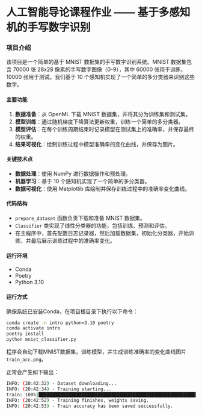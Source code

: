 # 人工智能导论课程作业 —— 基于多感知机的手写数字识别
### 项目介绍

该项目是一个简单的基于 MNIST 数据集的手写数字识别系统。MNIST 数据集包含 70000 张 28x28 像素的手写数字图像（0-9），其中 60000 张用于训练，10000 张用于测试。我们基于 10 个感知机实现了一个简单的多分类器来识别这些数字。

#### 主要功能
1. **数据准备**：从 OpenML 下载 MNIST 数据集，并将其分为训练集和测试集。
2. **模型训练**：通过随机梯度下降算法更新权重，训练一个简单的多分类器。
3. **模型评估**：在每个训练周期结束时记录模型在测试集上的准确率，并保存最终的权重。
4. **结果可视化**：绘制训练过程中模型准确率的变化曲线，并保存为图片。

#### 关键技术点
- **数据处理**：使用 NumPy 进行数据操作和预处理。
- **机器学习**：基于 10 个感知机实现了一个简单的多分类器。
- **数据可视化**：使用 Matplotlib 库绘制并保存训练过程中的准确率变化曲线。

#### 代码结构
- `prepare_dataset` 函数负责下载和准备 MNIST 数据集。
- `Classifier` 类实现了线性分类器的功能，包括训练、预测和评估。
- 在主程序中，首先配置日志记录器，然后加载数据集，初始化分类器，开始训练，并最后展示训练过程中的准确率变化。

#### 运行环境
- Conda
- Poetry
- Python 3.10


#### 运行方式
确保系统已安装Conda，在项目根目录下执行以下命令：
```bash
conda create -n intro python=3.10 poetry
conda activate intro
poetry install
python mnist_classifier.py
```

程序会自动下载MNIST数据集，训练模型，并生成训练准确率的变化曲线图片`train_acc.png`。

正常会产生如下输出：

```bash
INFO: (20:42:32) - Dataset downloading...
INFO: (20:42:34) - Training starting...
train: 100%|██████████████████████████████████████████████████████████████████████████████████████| 1000000/1000000 [00:17<00:00, 56099.51it/s]
INFO: (20:42:52) - Training finishes, weights saving.
INFO: (20:42:53) - Train accuracy has been saved successfully.
```